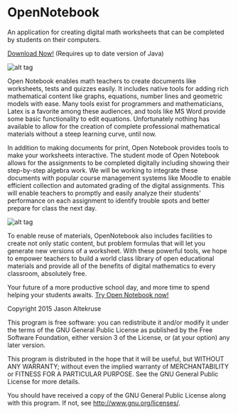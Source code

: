 # OpenNotebook
An application for creating digital math worksheets that can be completed by students on their computers.

[Download Now!](http://jaltekruse.github.io/OpenNotebook/OpenNotebook_0.1.jar) (Requires up to date version of Java)

![alt tag](http://jaltekruse.github.io/OpenNotebook/images/Screenshot.png)

Open Notebook enables math teachers to create documents like worksheets, tests and quizzes easily. 
It includes native tools for adding rich mathematical content like graphs, equations, number 
lines and geometric models with ease. Many tools exist for programmers and mathematicians, 
Latex is a favorite among these audiences, and tools like MS Word provide some basic 
functionality to edit equations. Unfortunately nothing has available to allow for the 
creation of complete professional mathematical materials without a steep learning 
curve, until now.

In addition to making documents for print, Open Notebook provides tools to make your worksheets
interactive. The student mode of Open Notebook allows for the assignments to be completed 
digitally including showing their step-by-step algebra work. We will be working to integrate
these documents with popular course management systems like Moodle to enable efficient collection
and automated grading of the digital assignments. This will enable teachers to promptly and 
easily analyze their students' performance on each assignment to identify trouble spots and 
better prepare for class the next day.

![alt tag](http://jaltekruse.github.io/OpenNotebook/images/ProblemGen.gif)

To enable reuse of materials, OpenNotebook also includes facilities to create not only static
content, but problem formulas that will let you generate new versions of a worksheet. With these
powerful tools, we hope to empower teachers to build a world class library of open educational materials
and provide all of the benefits of digital mathematics to every classroom, absolutely free.

Your future of a more productive school day, and more time to spend helping your students 
awaits. [Try Open Notebook now!](http://jaltekruse.github.io/OpenNotebook/OpenNotebook_0.1.jar) 

Copyright 2015 Jason Altekruse

This program is free software: you can redistribute it and/or modify
it under the terms of the GNU General Public License as published by
the Free Software Foundation, either version 3 of the License, or
(at your option) any later version.

This program is distributed in the hope that it will be useful,
but WITHOUT ANY WARRANTY; without even the implied warranty of
MERCHANTABILITY or FITNESS FOR A PARTICULAR PURPOSE.  See the
GNU General Public License for more details.

You should have received a copy of the GNU General Public License
along with this program.  If not, see <http://www.gnu.org/licenses/>.
